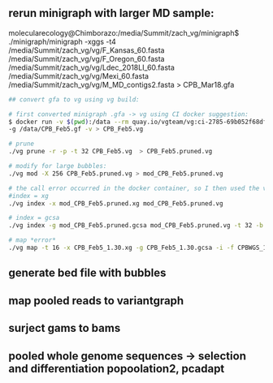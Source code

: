 ## rerun minigraph with larger MD sample:

molecularecology@Chimborazo:/media/Summit/zach_vg/minigraph$ ./minigraph/minigraph -xggs -t4 /media/Summit/zach_vg/vg/F_Kansas_60.fasta /media/Summit/zach_vg/vg/F_Oregon_60.fasta /media/Summit/zach_vg/vg/Ldec_2018LI_60.fasta /media/Summit/zach_vg/vg/Mexi_60.fasta /media/Summit/zach_vg/vg/M_MD_contigs2.fasta > CPB_Mar18.gfa
```bash
## convert gfa to vg using vg build:

# first converted minigraph .gfa -> vg using CI docker suggestion: 
$ docker run -v $(pwd):/data --rm quay.io/vgteam/vg:ci-2785-69b052f68df85d69f80f0ad52f685ef05ac3dc60 vg convert 
-g /data/CPB_Feb5.gf -v > CPB_Feb5.vg

# prune 
./vg prune -r -p -t 32 CPB_Feb5.vg  > CPB_Feb5.pruned.vg

# modify for large bubbles:
./vg mod -X 256 CPB_Feb5.pruned.vg > mod_CPB_Feb5.pruned.vg

# the call error occurred in the docker container, so I then used the vg from the step above on the newest vg binaries v 1.30.0 and the issue persisted:
#index = xg
./vg index -x mod_CPB_Feb5.pruned.xg mod_CPB_Feb5.pruned.vg

# index = gcsa
./vg index -g mod_CPB_Feb5.pruned.gcsa mod_CPB_Feb5.pruned.vg -t 32 -b ./ -p

# map *error*
./vg map -t 16 -x CPB_Feb5_1.30.xg -g CPB_Feb5_1.30.gcsa -i -f CPBWGS_11_R1.fastq.gz -f CPBWGS_11_R2.fastq.gz > CPB_11.gam
```
## generate bed file with bubbles


## map pooled reads to variantgraph

## surject gams to bams

## pooled whole genome sequences -> selection and differentiation popoolation2, pcadapt 
